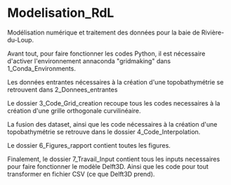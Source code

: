 # Modelisation_RdL
Modélisation numérique et traitement des données pour la baie de Rivière-du-Loup.

Avant tout, pour faire fonctionner les codes Python, il est nécessaire d'activer l'environnement
annaconda "gridmaking" dans 1_Conda_Environments.

Les données entrantes nécessaires à la création d'une topobathymétrie se retrouvent dans 
2_Donnees_entrantes

Le dossier 3_Code_Grid_creation recoupe tous les codes necessaires à la création d'une grille
orthogonale curvilinéaire.

La fusion des dataset, ainsi que les code nécessaires à la création d'une topobathymétrie 
se retrouve dans le dossier 4_Code_Interpolation.

Le dossier 6_Figures_rapport contient toutes les figures.

Finalement, le dossier 7_Travail_Input contient tous les inputs necessaires pour faire fonctionner
le modèle Delft3D. Ainsi que les code pour tout transformer en fichier CSV (ce que Delft3D prend). 

